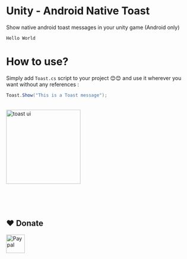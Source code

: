# Unity - Android Native Toast
Show native android toast messages in your unity game
(Android only)

```Hello World```

# How to use?
Simply add ```Toast.cs``` script to your project 😊😊 and use it wherever you want without any references :
```c#
Toast.Show("This is a Toast message");
```
<br>
<img src="https://www.mediafire.com/convkey/42b6/cy37984wyjf7nkxzg.jpg" alt="toast ui" height="200">
<br>







<br><br>
<br>
## ❤️ Donate  
<a href="https://paypal.me/hamzaherbou" title="https://paypal.me/hamzaherbou" target="_blank"><img align="left" height="50" src="https://www.mediafire.com/convkey/72dc/iz78ys7vtfsl957zg.jpg" alt="Paypal"></a>

